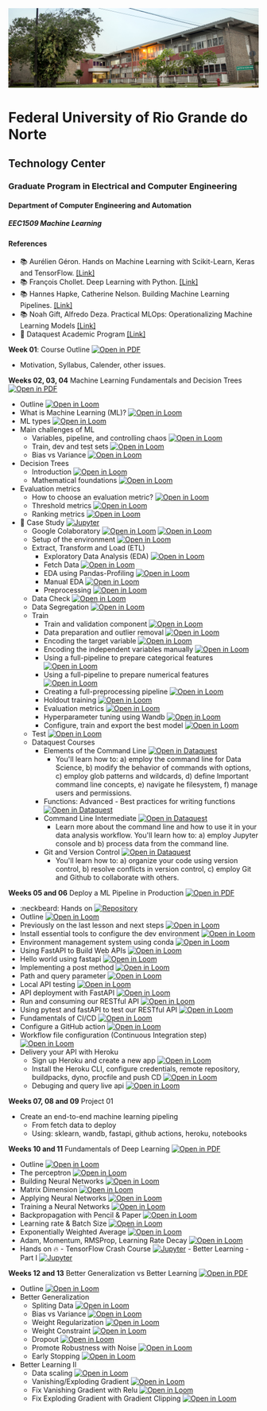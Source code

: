 
<center><img width="800" src="images/ct.jpeg"></center>

# Federal University of Rio Grande do Norte
## Technology Center
### Graduate Program in Electrical and Computer Engineering
#### Department of Computer Engineering and Automation 
##### EEC1509 Machine Learning

#### References

- :books: Aurélien Géron. Hands on Machine Learning with Scikit-Learn, Keras and TensorFlow. [[Link]](https://www.oreilly.com/library/view/hands-on-machine-learning/9781492032632/)
- :books: François Chollet. Deep Learning with Python. [[Link]](https://www.manning.com/books/deep-learning-with-python-second-edition)
- :books: Hannes Hapke, Catherine Nelson. Building Machine Learning Pipelines. [[Link]](https://www.oreilly.com/library/view/building-machine-learning/9781492053187/)
- :books: Noah Gift, Alfredo Deza. Practical MLOps: Operationalizing Machine Learning Models [[Link]](https://www.oreilly.com/library/view/practical-mlops/9781098103002/)
- :fist_right: Dataquest Academic Program [[Link]](https://www.dataquest.io/academic-program/)

**Week 01**: Course Outline [![Open in PDF](https://img.shields.io/badge/-PDF-EC1C24?style=flat-square&logo=adobeacrobatreader)](https://github.com/ivanovitchm/ppgeecmachinelearning/blob/main/lessons/week_01/outline.pdf)
- Motivation, Syllabus, Calender, other issues.

**Weeks 02, 03, 04** Machine Learning Fundamentals and Decision Trees [![Open in PDF](https://img.shields.io/badge/-PDF-EC1C24?style=flat-square&logo=adobeacrobatreader)](https://github.com/ivanovitchm/ppgeecmachinelearning/blob/main/lessons/week_02/ml_fundamentals_and_decision_trees.pdf)
- Outline [![Open in Loom](https://img.shields.io/badge/-Video-83DA77?style=flat-square&logo=loom)](https://www.loom.com/share/4979782637e34d37a0bb8551835a5a00)
- What is Machine Learning (ML)? [![Open in Loom](https://img.shields.io/badge/-Video-83DA77?style=flat-square&logo=loom)](https://www.loom.com/share/098676fae4c2464788dd67ac1b419340)
- ML types [![Open in Loom](https://img.shields.io/badge/-Video-83DA77?style=flat-square&logo=loom)](https://www.loom.com/share/4005e7ef95d4431db1bd266979a6789c)
- Main challenges of ML
    - Variables, pipeline, and controlling chaos [![Open in Loom](https://img.shields.io/badge/-Video-83DA77?style=flat-square&logo=loom)](https://www.loom.com/share/f5456342c6b643799c1824362020fc5e)
    - Train, dev and test sets [![Open in Loom](https://img.shields.io/badge/-Video-83DA77?style=flat-square&logo=loom)](https://www.loom.com/share/954298d6f4c1433488239956b5d7007e)
    - Bias vs Variance [![Open in Loom](https://img.shields.io/badge/-Video-83DA77?style=flat-square&logo=loom)](https://www.loom.com/share/c496098013c84911a9ac353fec7e3131) 
- Decision Trees
    - Introduction [![Open in Loom](https://img.shields.io/badge/-Video-83DA77?style=flat-square&logo=loom)](https://www.loom.com/share/4f10b2436c1943f2aaa84d0f56c9e8c3) 
    - Mathematical foundations [![Open in Loom](https://img.shields.io/badge/-Video-83DA77?style=flat-square&logo=loom)](https://www.loom.com/share/a215906eceda4b9cb655b226261bfb21)
- Evaluation metrics
    - How to choose an evaluation metric? [![Open in Loom](https://img.shields.io/badge/-Video-83DA77?style=flat-square&logo=loom)](https://www.loom.com/share/3dd9bd6dcb844704ba9cd1e1b34932c3)
    - Threshold metrics [![Open in Loom](https://img.shields.io/badge/-Video-83DA77?style=flat-square&logo=loom)](https://www.loom.com/share/efc3248b6f8747a3ab86cd22cadde993)
    - Ranking metrics [![Open in Loom](https://img.shields.io/badge/-Video-83DA77?style=flat-square&logo=loom)](https://www.loom.com/share/1394db7fc27e4592af6f538c06cebbd1)
- :rocket: Case Study [![Jupyter](https://img.shields.io/badge/-Notebook-191A1B?style=flat-square&logo=jupyter)](https://github.com/ivanovitchm/ppgeecmachinelearning/tree/main/lessons/week_02/sources)
    - Google Colaboratory [![Open in Loom](https://img.shields.io/badge/-Video-83DA77?style=flat-square&logo=loom)](https://www.loom.com/share/8a4f0d34b3cb4d9ea04b6dcf0b3d1aca) [![Open in Loom](https://img.shields.io/badge/-Video-83DA77?style=flat-square&logo=loom)](https://www.loom.com/share/d96cb0af7d9c4416bfe8145c93248a11)
    - Setup of the environment [![Open in Loom](https://img.shields.io/badge/-Video-83DA77?style=flat-square&logo=loom)](https://www.loom.com/share/fea2d097fc7d4de89e53da259ece6d25)
    - Extract, Transform and Load (ETL)
        - Exploratory Data Analysis (EDA) [![Open in Loom](https://img.shields.io/badge/-Video-83DA77?style=flat-square&logo=loom)](https://www.loom.com/share/799b9712c6274f2fa547a3eb4cd230df)
        - Fetch Data [![Open in Loom](https://img.shields.io/badge/-Video-83DA77?style=flat-square&logo=loom)](https://www.loom.com/share/9861e9013ba940aba2c6dd1db5a00ebf)
        - EDA using Pandas-Profiling [![Open in Loom](https://img.shields.io/badge/-Video-83DA77?style=flat-square&logo=loom)](https://www.loom.com/share/cf19e023208946938d3f70e6e52018b4)
        - Manual EDA [![Open in Loom](https://img.shields.io/badge/-Video-83DA77?style=flat-square&logo=loom)](https://www.loom.com/share/9cec1f4d529a41dc90af19f23ef2082a)
        - Preprocessing [![Open in Loom](https://img.shields.io/badge/-Video-83DA77?style=flat-square&logo=loom)](https://www.loom.com/share/51a2972c8ffc4949891e9e249f9f48a3)
    - Data Check [![Open in Loom](https://img.shields.io/badge/-Video-83DA77?style=flat-square&logo=loom)](https://www.loom.com/share/f359ca8430b149309f6ac0b1d9c6e233)
    - Data Segregation [![Open in Loom](https://img.shields.io/badge/-Video-83DA77?style=flat-square&logo=loom)](https://loom.com/share/25a491791e104c1694b2bf5615fe2c26)
    - Train
        - Train and validation component [![Open in Loom](https://img.shields.io/badge/-Video-83DA77?style=flat-square&logo=loom)](https://www.loom.com/share/3b708c0820b64ef199178b63fc4ef395)
        - Data preparation and outlier removal [![Open in Loom](https://img.shields.io/badge/-Video-83DA77?style=flat-square&logo=loom)](https://www.loom.com/share/140068a18a5e4c8d83b807868ebdd011)
        - Encoding the target variable [![Open in Loom](https://img.shields.io/badge/-Video-83DA77?style=flat-square&logo=loom)](https://www.loom.com/share/b0edb4ccb28a4e1884a2f37637b58deb)
        - Encoding the independent variables manually [![Open in Loom](https://img.shields.io/badge/-Video-83DA77?style=flat-square&logo=loom)](https://www.loom.com/share/4adce083a32b4d3787fd50b59da4fdb5)
        - Using a full-pipeline to prepare categorical features [![Open in Loom](https://img.shields.io/badge/-Video-83DA77?style=flat-square&logo=loom)](https://www.loom.com/share/12de69ebeb744ebdbf2524b07773c7c2)
        - Using a full-pipeline to prepare numerical features [![Open in Loom](https://img.shields.io/badge/-Video-83DA77?style=flat-square&logo=loom)](https://www.loom.com/share/3b92e3fd78df42ebbbdce36dbce1707a)
        - Creating a full-preprocessing pipeline [![Open in Loom](https://img.shields.io/badge/-Video-83DA77?style=flat-square&logo=loom)](https://www.loom.com/share/6796f0129b1d4865aeb277e68461da80)
        - Holdout training [![Open in Loom](https://img.shields.io/badge/-Video-83DA77?style=flat-square&logo=loom)](https://www.loom.com/share/188a610fb09542b883b89cc962d6a823)
        - Evaluation metrics [![Open in Loom](https://img.shields.io/badge/-Video-83DA77?style=flat-square&logo=loom)](https://www.loom.com/share/4b2a9dd0ae44465b914974cf886390f9)
        - Hyperparameter tuning using Wandb [![Open in Loom](https://img.shields.io/badge/-Video-83DA77?style=flat-square&logo=loom)](https://www.loom.com/share/7e3a9d52709843bbb6026f816fa49d90)
        - Configure, train and export the best model [![Open in Loom](https://img.shields.io/badge/-Video-83DA77?style=flat-square&logo=loom)](https://www.loom.com/share/1c7a30cd4e90400daeb3916ee4006534)
    - Test [![Open in Loom](https://img.shields.io/badge/-Video-83DA77?style=flat-square&logo=loom)](https://www.loom.com/share/7725679b69a7426c927c317cb634dec3)
    - Dataquest Courses
        - Elements of the Command Line [![Open in Dataquest](https://img.shields.io/badge/link-dataquest-green)](https://www.dataquest.io/course/command-line-elements/)
            - You'll learn how to: a) employ the command line for Data Science, b) modify the behavior of commands with options, c) employ glob patterns and wildcards, d) define Important command line concepts, e) navigate he filesystem, f) manage users and permissions.
        - Functions: Advanced - Best practices for writing functions [![Open in Dataquest](https://img.shields.io/badge/link-dataquest-green)](https://www.dataquest.io/course/python-advanced-functions/)
        - Command Line Intermediate [![Open in Dataquest](https://img.shields.io/badge/link-dataquest-green)](https://www.dataquest.io/course/command-line-intermediate/)
            - Learn more about the command line and how to use it in your data analysis workflow. You'll learn how to: a) employ Jupyter console and b) process data from the command line.
        - Git and Version Control [![Open in Dataquest](https://img.shields.io/badge/link-dataquest-green)](https://www.dataquest.io/course/git-and-vcs/)
            - You'll learn how to: a) organize your code using version control, b) resolve conflicts in version control, c) employ Git and Github to collaborate with others.
            
**Weeks 05 and 06** Deploy a ML Pipeline in Production [![Open in PDF](https://img.shields.io/badge/-PDF-EC1C24?style=flat-square&logo=adobeacrobatreader)](https://github.com/ivanovitchm/ppgeecmachinelearning/blob/main/lessons/week_05/deploy_ml.pdf)
- :neckbeard: Hands on [![Repository](https://img.shields.io/badge/-Repo-191A1B?style=flat-square&logo=github)](https://github.com/ivanovitchm/colab2mlops)
- Outline [![Open in Loom](https://img.shields.io/badge/-Video-83DA77?style=flat-square&logo=loom)](https://www.loom.com/share/8bc6b17050e14db1b5a644b614b9863b)
- Previously on the last lesson and next steps [![Open in Loom](https://img.shields.io/badge/-Video-83DA77?style=flat-square&logo=loom)](https://www.loom.com/share/2497e73815354083a0299c376c6b1bb7)
- Install essential tools to configure the dev environment [![Open in Loom](https://img.shields.io/badge/-Video-83DA77?style=flat-square&logo=loom)](https://www.loom.com/share/5147cf6180e146689fe976e1212dfd60)
- Environment management system using conda [![Open in Loom](https://img.shields.io/badge/-Video-83DA77?style=flat-square&logo=loom)](https://www.loom.com/share/b03a14eddae543319071f483e1f73728)
- Using FastAPI to Build Web APIs [![Open in Loom](https://img.shields.io/badge/-Video-83DA77?style=flat-square&logo=loom)](https://www.loom.com/share/7c4ccaa0de28422db02522dbad03bba7)
- Hello world using fastapi [![Open in Loom](https://img.shields.io/badge/-Video-83DA77?style=flat-square&logo=loom)](https://www.loom.com/share/d54ee20891d74c70bd2c866c68fbe4f6)
- Implementing a post method [![Open in Loom](https://img.shields.io/badge/-Video-83DA77?style=flat-square&logo=loom)](https://www.loom.com/share/8514c74f1f3443d3b7a82b8160f9d271)
- Path and query parameter [![Open in Loom](https://img.shields.io/badge/-Video-83DA77?style=flat-square&logo=loom)](https://www.loom.com/share/7b6f2e4a2fc345019b5f5e0081aec490)
- Local API testing [![Open in Loom](https://img.shields.io/badge/-Video-83DA77?style=flat-square&logo=loom)](https://www.loom.com/share/db74b4cc2294486480e2c31f05cbe3d5)
- API deployment with FastAPI [![Open in Loom](https://img.shields.io/badge/-Video-83DA77?style=flat-square&logo=loom)](https://www.loom.com/share/bad07405f31e4625ba0a45a632b4f9d7)
- Run and consuming our RESTful API [![Open in Loom](https://img.shields.io/badge/-Video-83DA77?style=flat-square&logo=loom)](https://www.loom.com/share/bd04680bd2ba4c41bf5e33bd18e6e9c7)
- Using pytest and fastAPI to test our RESTful API [![Open in Loom](https://img.shields.io/badge/-Video-83DA77?style=flat-square&logo=loom)](https://www.loom.com/share/90ec0a6c964a4e669c05d7c3d3f54347)
- Fundamentals of CI/CD [![Open in Loom](https://img.shields.io/badge/-Video-83DA77?style=flat-square&logo=loom)](https://www.loom.com/share/9759c65ddb9b486fb9068ff603dda38c)
- Configure a GitHub action [![Open in Loom](https://img.shields.io/badge/-Video-83DA77?style=flat-square&logo=loom)](https://www.loom.com/share/6551d576e4b340f2a1d7849edd910109)
- Workflow file configuration (Continuous Integration step) [![Open in Loom](https://img.shields.io/badge/-Video-83DA77?style=flat-square&logo=loom)](https://www.loom.com/share/b7d932f842f64ea4805feeb5c11d82ed)
- Delivery your API with Heroku
    - Sign up Heroku and create a new app [![Open in Loom](https://img.shields.io/badge/-Video-83DA77?style=flat-square&logo=loom)](https://www.loom.com/share/f2eeba8220cc45b2984813786df0c7f4)
    - Install the Heroku CLI, configure credentials, remote repository, buildpacks, dyno, procfile and push CD [![Open in Loom](https://img.shields.io/badge/-Video-83DA77?style=flat-square&logo=loom)](https://www.loom.com/share/3f4f6a31147148418fa5052a545740d4)
    - Debuging and query live api [![Open in Loom](https://img.shields.io/badge/-Video-83DA77?style=flat-square&logo=loom)](https://www.loom.com/share/60782b538d25411780a8c9c1c14249f6)
    
**Weeks 07, 08 and 09** Project 01
- Create an end-to-end machine learning pipeling
    - From fetch data to deploy
    - Using: sklearn, wandb, fastapi, github actions, heroku, notebooks
    
**Weeks 10 and 11** Fundamentals of Deep Learning [![Open in PDF](https://img.shields.io/badge/-PDF-EC1C24?style=flat-square&logo=adobeacrobatreader)](https://github.com/ivanovitchm/ppgeecmachinelearning/blob/main/lessons/week_10/Week%2010%20Introduction%20to%20Deep%20Learning%20and%20TensorFlow.pdf)
- Outline [![Open in Loom](https://img.shields.io/badge/-Video-83DA77?style=flat-square&logo=loom)](https://www.loom.com/share/694778c1c318458589ad1990c1bb9614)
- The perceptron [![Open in Loom](https://img.shields.io/badge/-Video-83DA77?style=flat-square&logo=loom)](https://www.loom.com/share/8d0ed35c632a4f0e805c103376974ec6)
- Building Neural Networks [![Open in Loom](https://img.shields.io/badge/-Video-83DA77?style=flat-square&logo=loom)](https://www.loom.com/share/4ed93e63f36f468dad163bde0ed4102c)
- Matrix Dimension [![Open in Loom](https://img.shields.io/badge/-Video-83DA77?style=flat-square&logo=loom)](https://www.loom.com/share/ac46a8425264456ea91f9644df3d992a)
- Applying Neural Networks [![Open in Loom](https://img.shields.io/badge/-Video-83DA77?style=flat-square&logo=loom)](https://www.loom.com/share/24f247d0c8a74a48b3e481985fd843bd)
- Training a Neural Networks [![Open in Loom](https://img.shields.io/badge/-Video-83DA77?style=flat-square&logo=loom)](https://www.loom.com/share/c96bebdd16d9444e9c4adf23a4a93398)
- Backpropagation with Pencil & Paper [![Open in Loom](https://img.shields.io/badge/-Video-83DA77?style=flat-square&logo=loom)](https://www.loom.com/share/3098f18d6fdc4a039d5e382357bebc82)
- Learning rate & Batch Size [![Open in Loom](https://img.shields.io/badge/-Video-83DA77?style=flat-square&logo=loom)](https://www.loom.com/share/4271c1e07f294ec181a0b40b93f604b7)
- Exponentially Weighted Average [![Open in Loom](https://img.shields.io/badge/-Video-83DA77?style=flat-square&logo=loom)](https://www.loom.com/share/eb2e3905d23742d98572d14120fb3f57)
- Adam, Momentum, RMSProp, Learning Rate Decay [![Open in Loom](https://img.shields.io/badge/-Video-83DA77?style=flat-square&logo=loom)](https://www.loom.com/share/6b4b3a14b3044dfdbe76a5606bc8e513)
- Hands on :fire:
       - TensorFlow Crash Course [![Jupyter](https://img.shields.io/badge/-Notebook-191A1B?style=flat-square&logo=jupyter)](https://github.com/ivanovitchm/ppgeecmachinelearning/blob/main/lessons/week_10/Notebooks/Week%2010%20Task%2001%20-%20TensorFlow%202.x%20%2B%20Keras%20Crash%20Course.ipynb)
        - Better Learning - Part I [![Jupyter](https://img.shields.io/badge/-Notebook-191A1B?style=flat-square&logo=jupyter)](https://github.com/ivanovitchm/ppgeecmachinelearning/blob/main/lessons/week_10/Notebooks/Week%2010%20Task%2002%20-%20Better%20Learning%20part%20I.ipynb)
     
**Weeks 12 and 13** Better Generalization vs Better Learning [![Open in PDF](https://img.shields.io/badge/-PDF-EC1C24?style=flat-square&logo=adobeacrobatreader)](https://github.com/ivanovitchm/ppgeecmachinelearning/blob/main/lessons/week_12/Better%20Generalizaton%20vs%20Better%20Learning.pdf)
- Outline [![Open in Loom](https://img.shields.io/badge/-Video-83DA77?style=flat-square&logo=loom)](https://www.loom.com/share/33ceae6510ca4321b95425efc7c7828e)
- Better Generalization
	- Spliting Data [![Open in Loom](https://img.shields.io/badge/-Video-83DA77?style=flat-square&logo=loom)](https://www.loom.com/share/436be4492b0549baba57c52d40941cc3)
	- Bias vs Variance [![Open in Loom](https://img.shields.io/badge/-Video-83DA77?style=flat-square&logo=loom)](https://www.loom.com/share/9cc90385906d458b9baafc19c686cc8e)
	- Weight Regularization [![Open in Loom](https://img.shields.io/badge/-Video-83DA77?style=flat-square&logo=loom)](https://www.loom.com/share/6f8e8101bee243318302cb3742fbdb8c)
	- Weight Constraint [![Open in Loom](https://img.shields.io/badge/-Video-83DA77?style=flat-square&logo=loom)](https://www.loom.com/share/b65c8294dcda4746a0a9a9c9ea3b5cb4)
	- Dropout [![Open in Loom](https://img.shields.io/badge/-Video-83DA77?style=flat-square&logo=loom)](https://www.loom.com/share/c32f0a35d56b426ca988e05926787936)
	- Promote Robustness with Noise [![Open in Loom](https://img.shields.io/badge/-Video-83DA77?style=flat-square&logo=loom)](https://www.loom.com/share/ed48470b14a3460eac572dcf9d8838c9)
	- Early Stopping [![Open in Loom](https://img.shields.io/badge/-Video-83DA77?style=flat-square&logo=loom)](https://www.loom.com/share/c738eed439a34794a6b99c555b99afad)
- Better Learning II
	- Data scaling [![Open in Loom](https://img.shields.io/badge/-Video-83DA77?style=flat-square&logo=loom)](https://www.loom.com/share/7008b640440d412498578e27b8557471)
	- Vanishing/Exploding Gradient [![Open in Loom](https://img.shields.io/badge/-Video-83DA77?style=flat-square&logo=loom)](https://www.loom.com/share/fb427d71b7a74e2dab226445941d2d41)
	- Fix Vanishing Gradient with Relu [![Open in Loom](https://img.shields.io/badge/-Video-83DA77?style=flat-square&logo=loom)](https://www.loom.com/share/0cdfb9ba531540fca075444f7d732fc6)
	- Fix Exploding Gradient with Gradient Clipping [![Open in Loom](https://img.shields.io/badge/-Video-83DA77?style=flat-square&logo=loom)](https://www.loom.com/share/2b560922401442b7b078faf06801a3ad)

    
    

    
    
    
